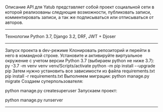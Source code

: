 Описание
API для Yatub представляет собой проект социальной сети в которой реализованы следующие возможности, публиковать записи, комментировать записи, а так же подписываться или отписываться от авторов.
________________________

Технологии
Python 3.7, Django 3.2, DRF, JWT + Djoser
__________________________

Запуск проекта в dev-режиме
Клонировать репозиторий и перейти в него в командной строке.
Установите и активируйте виртуальное окружение c учетом версии Python 3.7 (выбираем python не ниже 3.7):
py -3.7 -m venv venv
venv/Scripts/activate
python -m pip install --upgrade pip
Затем нужно установить все зависимости из файла requirements.txt
pip install -r requirements.txt
Выполняем миграции:
python manage.py migrate
Создаем суперпользователя:

python manage.py createsuperuser
Запускаем проект:

python manage.py runserver
_________________________________